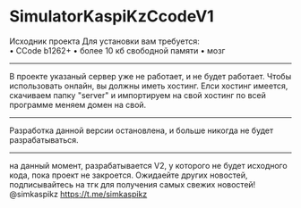 # SimulatorKaspiKzCcodeV1
Исходник проекта
Для установки вам требуется: <br/>
• CCode b1262+
• более 10 кб свободной памяти
• мозг

-------------------------------------------

В проекте указаный сервер уже не работает, и не будет работает.
Чтобы использовать онлайн, вы должны иметь хостинг. 
Елси хостинг имеется, скачиваем папку "server" и импортируем на свой хостинг
по всей программе меняем домен на свой.

--------------------------------------------

Разработка данной версии остановлена, и больше никогда не будет разрабатываться.

--------------------------------------------

на данный момент, разрабатывается V2, у которого не будет исходного кода, пока проект не закроется.
Ожидаейте других новостей, подписывайтесь на тгк для получения самых свежих новостей! 
@simkaspikz 
https://t.me/simkaspikz
